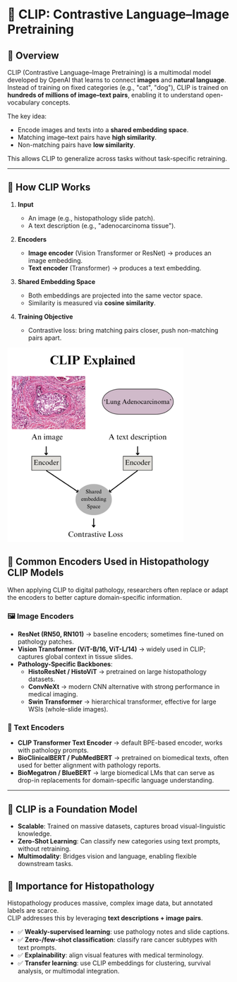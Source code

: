 # 🧠 CLIP: Contrastive Language–Image Pretraining

## 🔹 Overview
CLIP (Contrastive Language–Image Pretraining) is a multimodal model developed by OpenAI that learns to connect **images** and **natural language**.  
Instead of training on fixed categories (e.g., "cat", "dog"), CLIP is trained on **hundreds of millions of image–text pairs**, enabling it to understand open-vocabulary concepts.

The key idea:
- Encode images and texts into a **shared embedding space**.
- Matching image–text pairs have **high similarity**.
- Non-matching pairs have **low similarity**.

This allows CLIP to generalize across tasks without task-specific retraining.

---

## 🔹 How CLIP Works
1. **Input**  
   - An image (e.g., histopathology slide patch).  
   - A text description (e.g., "adenocarcinoma tissue").  

2. **Encoders**  
   - **Image encoder** (Vision Transformer or ResNet) → produces an image embedding.  
   - **Text encoder** (Transformer) → produces a text embedding.  

3. **Shared Embedding Space**  
   - Both embeddings are projected into the same vector space.  
   - Similarity is measured via **cosine similarity**.  

4. **Training Objective**  
   - Contrastive loss: bring matching pairs closer, push non-matching pairs apart.  

 <img src="CLIP_explained.png" alt="CLIP explained" width="400"/>

## 🔹 Common Encoders Used in Histopathology CLIP Models

When applying CLIP to digital pathology, researchers often replace or adapt the encoders to better capture domain-specific information.

### 🖼️ Image Encoders
- **ResNet (RN50, RN101)** → baseline encoders; sometimes fine-tuned on pathology patches.  
- **Vision Transformer (ViT-B/16, ViT-L/14)** → widely used in CLIP; captures global context in tissue slides.  
- **Pathology-Specific Backbones**:  
  - **HistoResNet / HistoViT** → pretrained on large histopathology datasets.  
  - **ConvNeXt** → modern CNN alternative with strong performance in medical imaging.  
  - **Swin Transformer** → hierarchical transformer, effective for large WSIs (whole-slide images).  

### 📝 Text Encoders
- **CLIP Transformer Text Encoder** → default BPE-based encoder, works with pathology prompts.  
- **BioClinicalBERT / PubMedBERT** → pretrained on biomedical texts, often used for better alignment with pathology reports.  
- **BioMegatron / BlueBERT** → large biomedical LMs that can serve as drop-in replacements for domain-specific language understanding.

---
## 🔹 CLIP is a Foundation Model
- **Scalable**: Trained on massive datasets, captures broad visual-linguistic knowledge.  
- **Zero-Shot Learning**: Can classify new categories using text prompts, without retraining.  
- **Multimodality**: Bridges vision and language, enabling flexible downstream tasks.  


## 🔹 Importance for Histopathology
Histopathology produces massive, complex image data, but annotated labels are scarce.  
CLIP addresses this by leveraging **text descriptions + image pairs**.

- ✅ **Weakly-supervised learning**: use pathology notes and slide captions.  
- ✅ **Zero-/few-shot classification**: classify rare cancer subtypes with text prompts.  
- ✅ **Explainability**: align visual features with medical terminology.  
- ✅ **Transfer learning**: use CLIP embeddings for clustering, survival analysis, or multimodal integration.  

